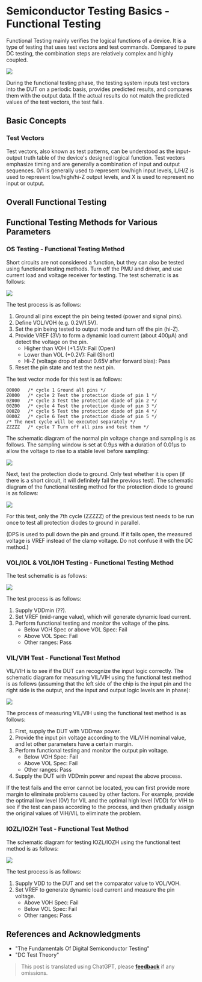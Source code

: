 # Semiconductor Testing Basics - Functional Testing

Functional Testing mainly verifies the logical functions of a device. It is a type of testing that uses test vectors and test commands. Compared to pure DC testing, the combination steps are relatively complex and highly coupled.

![](https://wiki-media-1253965369.cos.ap-guangzhou.myqcloud.com/img/20220807004113.png)

During the functional testing phase, the testing system inputs test vectors into the DUT on a periodic basis, provides predicted results, and compares them with the output data. If the actual results do not match the predicted values of the test vectors, the test fails.

## Basic Concepts

### Test Vectors

Test vectors, also known as test patterns, can be understood as the input-output truth table of the device's designed logical function. Test vectors emphasize timing and are generally a combination of input and output sequences. 0/1 is generally used to represent low/high input levels, L/H/Z is used to represent low/high/hi-Z output levels, and X is used to represent no input or output.

## Overall Functional Testing

## Functional Testing Methods for Various Parameters

### OS Testing - Functional Testing Method

Short circuits are not considered a function, but they can also be tested using functional testing methods. Turn off the PMU and driver, and use current load and voltage receiver for testing. The test schematic is as follows:

![](https://wiki-media-1253965369.cos.ap-guangzhou.myqcloud.com/img/20220802192823.png)

The test process is as follows:

1. Ground all pins except the pin being tested (power and signal pins).
2. Define VOL/VOH (e.g. 0.2V/1.5V).
3. Set the pin being tested to output mode and turn off the pin (hi-Z).
4. Provide VREF (3V) to form a dynamic load current (about 400µA) and detect the voltage on the pin.
   - Higher than VOH (+1.5V): Fail (Open)
   - Lower than VOL (+0.2V): Fail (Short)
   - Hi-Z (voltage drop of about 0.65V after forward bias): Pass
5. Reset the pin state and test the next pin.

The test vector mode for this test is as follows:

```
00000   /* cycle 1 Ground all pins */
Z0000   /* cycle 2 Test the protection diode of pin 1 */
0Z000   /* cycle 3 Test the protection diode of pin 2 */
00Z00   /* cycle 4 Test the protection diode of pin 3 */
000Z0   /* cycle 5 Test the protection diode of pin 4 */
0000Z   /* cycle 6 Test the protection diode of pin 5 */
/* The next cycle will be executed separately */
ZZZZZ   /* cycle 7 Turn off all pins and test them */
```

The schematic diagram of the normal pin voltage change and sampling is as follows. The sampling window is set at 0.9µs with a duration of 0.01µs to allow the voltage to rise to a stable level before sampling:

![](https://wiki-media-1253965369.cos.ap-guangzhou.myqcloud.com/img/20220803011219.png)

Next, test the protection diode to ground. Only test whether it is open (if there is a short circuit, it will definitely fail the previous test). The schematic diagram of the functional testing method for the protection diode to ground is as follows:

![](https://wiki-media-1253965369.cos.ap-guangzhou.myqcloud.com/img/20220803012747.png)

For this test, only the 7th cycle (ZZZZZ) of the previous test needs to be run once to test all protection diodes to ground in parallel.

(DPS is used to pull down the pin and ground. If it fails open, the measured voltage is VREF instead of the clamp voltage. Do not confuse it with the DC method.)

### VOL/IOL & VOL/IOH Testing - Functional Testing Method

The test schematic is as follows:

![](https://wiki-media-1253965369.cos.ap-guangzhou.myqcloud.com/img/20220805151754.png)

The test process is as follows:

1. Supply VDDmin (??).
2. Set VREF (mid-range value), which will generate dynamic load current.
3. Perform functional testing and monitor the voltage of the pins.
   - Below VOH Spec or above VOL Spec: Fail
   - Above VOL Spec: Fail
   - Other ranges: Pass

### VIL/VIH Test - Functional Test Method

VIL/VIH is to see if the DUT can recognize the input logic correctly. The schematic diagram for measuring VIL/VIH using the functional test method is as follows (assuming that the left side of the chip is the input pin and the right side is the output, and the input and output logic levels are in phase):

![](https://wiki-media-1253965369.cos.ap-guangzhou.myqcloud.com/img/20220803202212.png)

The process of measuring VIL/VIH using the functional test method is as follows:

1. First, supply the DUT with VDDmax power.
2. Provide the input pin voltage according to the VIL/VIH nominal value, and let other parameters have a certain margin.
3. Perform functional testing and monitor the output pin voltage.
   - Below VOH Spec: Fail
   - Above VOL Spec: Fail
   - Other ranges: Pass
4. Supply the DUT with VDDmin power and repeat the above process.

If the test fails and the error cannot be located, you can first provide more margin to eliminate problems caused by other factors. For example, provide the optimal low level (0V) for VIL and the optimal high level (VDD) for VIH to see if the test can pass according to the process, and then gradually assign the original values of VIH/VIL to eliminate the problem.

### IOZL/IOZH Test - Functional Test Method

The schematic diagram for testing IOZL/IOZH using the functional test method is as follows:

![](https://wiki-media-1253965369.cos.ap-guangzhou.myqcloud.com/img/20220805153515.png)

The test process is as follows:

1. Supply VDD to the DUT and set the comparator value to VOL/VOH.
2. Set VREF to generate dynamic load current and measure the pin voltage.
   - Above VOH Spec: Fail
   - Below VOL Spec: Fail
   - Other ranges: Pass

## References and Acknowledgments

- "The Fundamentals Of Digital Semiconductor Testing"
- "DC Test Theory"

> This post is translated using ChatGPT, please [**feedback**](https://github.com/linyuxuanlin/Wiki_MkDocs/issues/new) if any omissions.
